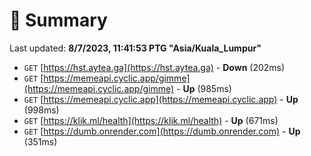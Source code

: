 # 📖 Summary
Last updated: **8/7/2023, 11:41:53 PTG "Asia/Kuala_Lumpur"**

- `GET` [https://hst.aytea.ga](https://hst.aytea.ga) - **Down** (202ms)
- `GET` [https://memeapi.cyclic.app/gimme](https://memeapi.cyclic.app/gimme) - **Up** (985ms)
- `GET` [https://memeapi.cyclic.app](https://memeapi.cyclic.app) - **Up** (998ms)
- `GET` [https://klik.ml/health](https://klik.ml/health) - **Up** (671ms)
- `GET` [https://dumb.onrender.com](https://dumb.onrender.com) - **Up** (351ms)
